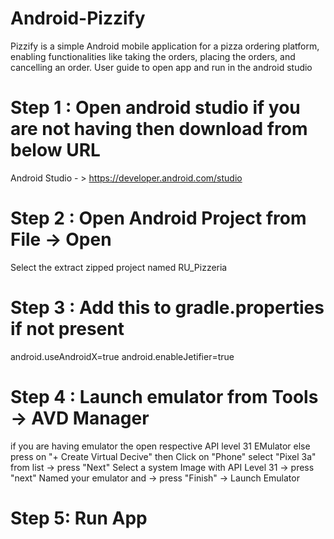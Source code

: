 # Android-Pizzify
Pizzify is a simple Android mobile application for a pizza ordering platform, enabling functionalities like taking the orders, placing the orders, and cancelling an order. 
User guide to open app and run in the android studio

# Step 1  : Open android studio if you are not having then download from below URL

 Android Studio - > https://developer.android.com/studio

# Step 2 : Open Android Project from File -> Open 

 Select the extract zipped project named RU_Pizzeria

# Step 3 : Add this to gradle.properties if not present

 android.useAndroidX=true
   android.enableJetifier=true

# Step 4 : Launch emulator from Tools -> AVD Manager 

 if you are having emulator the open respective API level 31 EMulator
else press on "+ Create Virtual Decive"
then Click on "Phone" select "Pixel 3a" from list -> press "Next"
Select a system Image with API Level 31 -> press "next"
Named your emulator and -> press "Finish" -> Launch Emulator

# Step 5: Run App 
